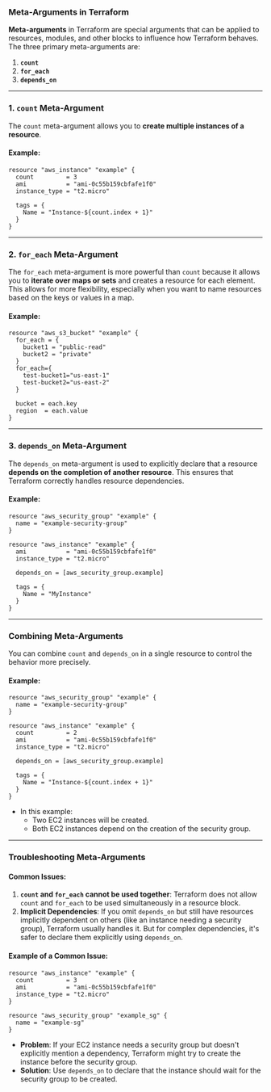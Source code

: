 ### Meta-Arguments in Terraform

**Meta-arguments** in Terraform are special arguments that can be applied to resources, modules, and other blocks to influence how Terraform behaves. The three primary meta-arguments are:

1. **`count`**
2. **`for_each`**
3. **`depends_on`**

---

### 1. **`count` Meta-Argument**

The `count` meta-argument allows you to **create multiple instances of a resource**. 

#### Example:
```hcl
resource "aws_instance" "example" {
  count         = 3  
  ami           = "ami-0c55b159cbfafe1f0"
  instance_type = "t2.micro"

  tags = {
    Name = "Instance-${count.index + 1}"
  }
}
```

---

### 2. **`for_each` Meta-Argument**

The `for_each` meta-argument is more powerful than `count` because it allows you to **iterate over maps or sets** and creates a resource for each element. This allows for more flexibility, especially when you want to name resources based on the keys or values in a map.

#### Example:
```hcl
resource "aws_s3_bucket" "example" {
  for_each = {
    bucket1 = "public-read"
    bucket2 = "private"
  }
  for_each={
    test-bucket1="us-east-1"
    test-bucket2="us-east-2"
  }

  bucket = each.key
  region  = each.value
}
```


---

### 3. **`depends_on` Meta-Argument**

The `depends_on` meta-argument is used to explicitly declare that a resource **depends on the completion of another resource**. This ensures that Terraform correctly handles resource dependencies.

#### Example:
```hcl
resource "aws_security_group" "example" {
  name = "example-security-group"
}

resource "aws_instance" "example" {
  ami           = "ami-0c55b159cbfafe1f0"
  instance_type = "t2.micro"

  depends_on = [aws_security_group.example]

  tags = {
    Name = "MyInstance"
  }
}
```

---

### Combining Meta-Arguments

You can combine `count` and `depends_on` in a single resource to control the behavior more precisely.

#### Example:
```hcl
resource "aws_security_group" "example" {
  name = "example-security-group"
}

resource "aws_instance" "example" {
  count         = 2
  ami           = "ami-0c55b159cbfafe1f0"
  instance_type = "t2.micro"

  depends_on = [aws_security_group.example]

  tags = {
    Name = "Instance-${count.index + 1}"
  }
}
```
- In this example:
  - Two EC2 instances will be created.
  - Both EC2 instances depend on the creation of the security group.

---

### Troubleshooting Meta-Arguments

#### Common Issues:
1. **`count` and `for_each` cannot be used together**: Terraform does not allow `count` and `for_each` to be used simultaneously in a resource block.
2. **Implicit Dependencies**: If you omit `depends_on` but still have resources implicitly dependent on others (like an instance needing a security group), Terraform usually handles it. But for complex dependencies, it's safer to declare them explicitly using `depends_on`.

#### Example of a Common Issue:
```hcl
resource "aws_instance" "example" {
  count         = 3
  ami           = "ami-0c55b159cbfafe1f0"
  instance_type = "t2.micro"
}

resource "aws_security_group" "example_sg" {
  name = "example-sg"
}
```
- **Problem**: If your EC2 instance needs a security group but doesn't explicitly mention a dependency, Terraform might try to create the instance before the security group.
- **Solution**: Use `depends_on` to declare that the instance should wait for the security group to be created.

